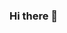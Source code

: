 ### Hi there 👋

<!--
**reyeball/reyeball** is a ✨ _special_ ✨ repository because its `README.md` (this file) appears on your GitHub profile.

Here are some ideas to get you started:

- 🔭 I’m currently working on living
- 💬 Ask me about plants
- 📫 How to reach me: insta @raynaf10
- 😄 Pronouns: they/them
- ⚡ Fun fact: I like to read
-->
